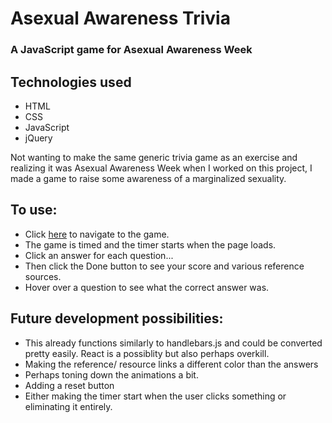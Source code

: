 # Asexual Awareness Trivia
### A JavaScript game for Asexual Awareness Week

## Technologies used

*   HTML
*   CSS
*   JavaScript
*   jQuery

Not wanting to make the same generic trivia game as an exercise and realizing it was Asexual Awareness Week when I worked on this project, I made a game to raise some awareness of a marginalized sexuality. 

## To use:

* Click [here](https://carmelvineyard.github.io/TriviaGame/) to navigate to the game.
* The game is timed and the timer starts when the page loads.
* Click an answer for each question...
* Then click the Done button to see your score and various reference sources.
* Hover over a question to see what the correct answer was.

## Future development possibilities:

* This already functions similarly to handlebars.js and could be converted pretty easily. React is a possiblity but also perhaps overkill.
* Making the reference/ resource links a different color than the answers
* Perhaps toning down the animations a bit.
* Adding a reset button
* Either making the timer start when the user clicks something or eliminating it entirely.

